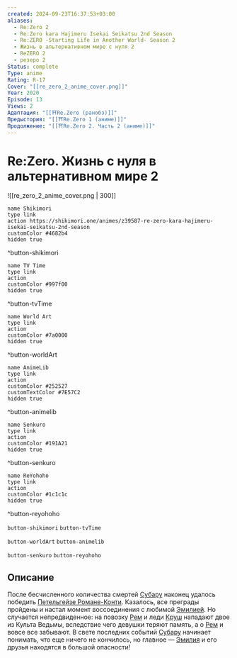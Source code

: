 ```yaml
---
created: 2024-09-23T16:37:53+03:00
aliases:
  - Re:Zero 2
  - Re:Zero kara Hajimeru Isekai Seikatsu 2nd Season
  - Re:ZERO -Starting Life in Another World- Season 2
  - Жизнь в альтернативном мире с нуля 2
  - ReZERO 2
  - резеро 2
Status: complete
Type: anime
Rating: R-17
Cover: "[[re_zero_2_anime_cover.png]]"
Year: 2020
Episode: 13
Views: 2
Адаптация: "[[⛩️Re.Zero (ранобэ)]]"
Предыстория: "[[⛩️Re.Zero 1 (аниме)]]"
Продолжение: "[[⛩️Re.Zero 2. Часть 2 (аниме)]]"
---
```


# Re:Zero. Жизнь с нуля в альтернативном мире 2

![[re_zero_2_anime_cover.png | 300]]

```button
name Shikimori
type link
action https://shikimori.one/animes/z39587-re-zero-kara-hajimeru-isekai-seikatsu-2nd-season
customColor #4682b4
hidden true
```
^button-shikimori

```button
name TV Time
type link
action 
customColor #997f00
hidden true
```
^button-tvTime

```button
name World Art
type link
action 
customColor #7a0000
hidden true
```
^button-worldArt

```button
name AnimeLib
type link
action 
customColor #252527
customTextColor #7E57C2
hidden true
```
^button-animelib

```button
name Senkuro
type link
action 
customColor #191A21
hidden true
```
^button-senkuro

```button
name ReYohoho
type link
action 
customColor #1c1c1c
hidden true
```
^button-reyohoho



`button-shikimori` `button-tvTime`

`button-worldArt` `button-animelib`

`button-senkuro` `button-reyohoho`

## Описание

После бесчисленного количества смертей [Субару](https://shikimori.one/characters/118735-subaru-natsuki) наконец удалось победить [Петельгейзе Романе-Конти](https://shikimori.one/characters/141521-petelgeuse-roman-e-conti). Казалось, все преграды пройдены и настал момент воссоединения с любимой [Эмилией](https://shikimori.one/characters/118737-emilia). Но случается непредвиденное: на повозку [Рем](https://shikimori.one/characters/118763-rem) и леди [Круш](https://shikimori.one/characters/118775-crusch-karsten) нападают двое из Культа Ведьмы, вследствие чего девушки теряют память, а о [Рем](https://shikimori.one/characters/118763-rem) и вовсе все забывают. В свете последних событий [Субару](https://shikimori.one/characters/118735-subaru-natsuki) начинает понимать, что еще ничего не кончилось, но главное — [Эмилия](https://shikimori.one/characters/118737-emilia) и его друзья находятся в большой опасности!
